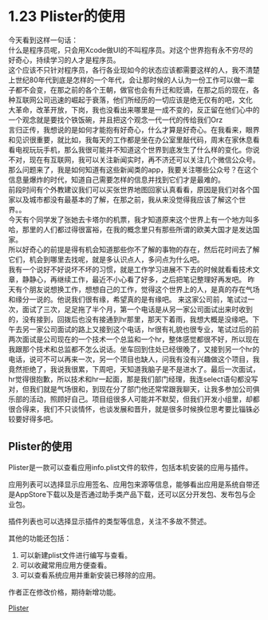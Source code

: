 # 1.23 Plister的使用

今天看到这样一句话：  
什么是程序员呢，只会用Xcode做UI的不叫程序员。对这个世界抱有永不穷尽的好奇心，持续学习的人才是程序员。  
这个应该不只针对程序员，各行各业现如今的状态应该都需要这样的人，我不清楚上世纪80年代到底是怎样的一个年代，会让那时候的人认为一份工作可以做一辈子都不会变，在那之前的各个王朝，做官也会有升迁和贬谪，在那之后的现在，各种互联网公司迅速的崛起于衰落，他们所经历的一切应该是绝无仅有的吧，文化 大革命，改革开放，下岗，我也没看出来哪里是一成不变的，反正留在他们心中的一个观念就是要找个铁饭碗，并且把这个观念一代一代的传给我们Orz  
言归正传，我想说的是如何才能抱有好奇心，什么才算是好奇心。在我看来，眼界和见识很重要，就比如，我每天的工作都是坐在办公室里敲代码，周末在家休息看看电视玩玩手机，那么我很可能并不知道这个世界到底发生了什么样的变化。你说不对，现在有互联网，我可以关注新闻实时，再不济还可以关注几个微信公众号。那么问题来了，我是如何知道有这些新闻类的app，我要关注哪些公众号？在这个信息量爆炸的时代，知道自己需要怎样的信息并找到它们才是最难的。  
前段时间有个外教建议我们可以买张世界地图回家认真看看，原因是我们对各个国家以及城市都没有最基本的了解，在那之前，我从来没觉得我应该了解这个世界。。  
今天有个同学发了张她去卡塔尔的机票，我才知道原来这个世界上有一个地方叫多哈，那里的人们都过得很富裕，在我的概念里只有那些所谓的欧美大国才是发达国家。  
所以好奇心的前提是得有机会知道那些你不了解的事物的存在，然后花时间去了解它们，机会到哪里去找呢，就是多认识点人，多问点为什么吧。  
我有一个说好不好说坏不坏的习惯，就是工作学习进展不下去的时候就看看技术文章，静静心，再继续工作，最近不小心看了好多，之后把笔记整理好再发吧。
昨天有个朋友说想换工作，想想自己的工作，觉得这个世界上的人，是真的存在气场和缘分一说的。他说我们很有缘，希望真的是有缘吧。
来这家公司前，笔试过一次，面试了三次，足足拖了半个月，第一个电话是从另一家公司面试出来时收到的，没有接到，回拨后也没有接通到hr那里，那天下着雨，我想大概是没缘吧。下午去另一家公司面试的路上又接到这个电话，hr很有礼貌也很专业，笔试过后的前两次面试是公司现在的一个技术一个总监和一个hr，整体感觉都很不好，所以现在我跟那个技术和总监都不怎么说话。坐车回到住处已经很晚了，又接到另一个hr的电话，说可不可以再来一次，另一个项目也缺人，问我有没有兴趣做这个项目，我竟然拒绝了，我说我很累，下周吧，天知道我脑子是不是进水了。最后一次面试，hr觉得很抱歉，所以技术和hr一起面，那是我们部门经理，我连select语句都没写对，但我们就是气场很和，到现在分了部门他还常常跟我聊天，让我多参加公司俱乐部的活动，照顾好自己。项目组很多人可能并不默契，但我们开发小组里，却都很合得来，我们不只谈情怀，也谈发展和晋升，就是很多时候换位思考要比锱铢必较要好得多吧。

## Plister的使用

Plister是一款可以查看应用info.plist文件的软件，包括本机安装的应用与插件。

应用列表可以选择显示应用签名、应用包来源等信息，能够看出应用是系统自带还是AppStore下载以及是否通过助手类产品下载，还可以区分开发包、发布包与企业包。

插件列表也可以选择显示插件的类型等信息，关注不多故不赘述。

其他的功能还包括：

1. 可以新建plist文件进行编写与查看。
2. 可以收藏常用应用方便查看。
3. 可以查看系统应用并重新安装已移除的应用。

作者正在修改价格，期待新增功能。

[Plister](https://itunes.apple.com/cn/app/plister/id1194950207?mt=8)



